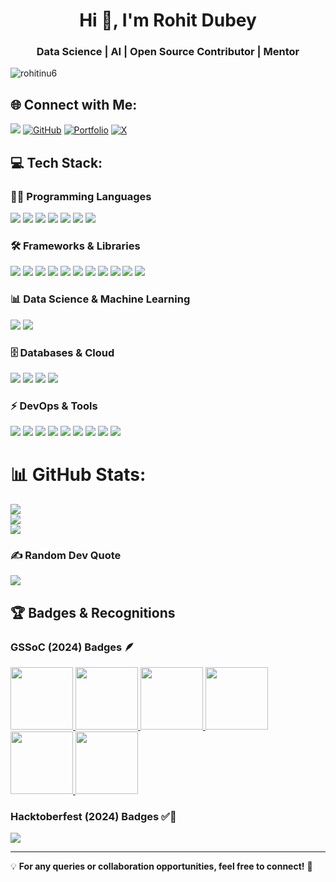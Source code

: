 <h1 align="center">Hi 👋, I'm Rohit Dubey</h1>
<h3 align="center">Data Science | AI | Open Source Contributor | Mentor</h3>

<p >
 <img src="https://komarev.com/ghpvc/?username=rohitinu6&label=Profile%20views&color=0e75b6&style=flat&base=3346" alt="rohitinu6" />
</p>

## 🌐 Connect with Me:
<p> 
  <a href="https://linkedin.com/in/rohit-dubey-d"><img src="https://img.shields.io/badge/LinkedIn-%230077B5.svg?logo=linkedin&logoColor=white" ></a> 
  <a href="https://github.com/rohitinu6"><img src="https://img.shields.io/badge/GitHub-%23121011.svg?logo=github&logoColor=white" alt="GitHub"></a> 
  <a href="https://tinyurl.com/dubeyrohit"><img src="https://img.shields.io/badge/Portfolio-%23000000.svg?logo=vercel&logoColor=white" alt="Portfolio"></a> 
  <a href="https://x.com/rohitdubey003"><img src="https://img.shields.io/badge/X-%23000000.svg?logo=X&logoColor=white" alt="X"></a> 
</p>

## 💻 Tech Stack:

### **👨‍💻 Programming Languages**
<p >
  <img src="https://img.shields.io/badge/java-%23ED8B00.svg?style=flat&logo=openjdk&logoColor=white">
  <img src="https://img.shields.io/badge/python-3670A0?style=flat&logo=python&logoColor=ffdd54">
  <img src="https://img.shields.io/badge/javascript-%23323330.svg?style=flat&logo=javascript&logoColor=%23F7DF1E">
  <img src="https://img.shields.io/badge/r-%23276DC3.svg?style=flat&logo=r&logoColor=white">
  <img src="https://img.shields.io/badge/scala-%23DC322F.svg?style=flat&logo=scala&logoColor=white">
  <img src="https://img.shields.io/badge/sql-%23000.svg?style=flat&logo=sqlite&logoColor=white">
  <img src="https://img.shields.io/badge/c++-%2300599C.svg?style=flat&logo=c%2B%2B&logoColor=white">
</p>

### **🛠 Frameworks & Libraries**
<p >
  <img src="https://img.shields.io/badge/react-%2320232a.svg?style=flat&logo=react&logoColor=%2361DAFB">
  <img src="https://img.shields.io/badge/Django-%23092E20.svg?style=flat&logo=django&logoColor=white">
  <img src="https://img.shields.io/badge/Flask-%23000.svg?style=flat&logo=flask&logoColor=white">
  <img src="https://img.shields.io/badge/Node.js-6DA55F?style=flat&logo=node.js&logoColor=white">
  <img src="https://img.shields.io/badge/scikit-learn-%23F7931E.svg?style=flat&logo=scikit-learn&logoColor=white">
  <img src="https://img.shields.io/badge/tensorflow-%23FF6F00.svg?style=flat&logo=TensorFlow&logoColor=white">
  <img src="https://img.shields.io/badge/keras-%23D00000.svg?style=flat&logo=Keras&logoColor=white">
  <img src="https://img.shields.io/badge/pandas-%23150458.svg?style=flat&logo=pandas&logoColor=white">
  <img src="https://img.shields.io/badge/numpy-%23013243.svg?style=flat&logo=numpy&logoColor=white">
  <img src="https://img.shields.io/badge/matplotlib-%23ffffff.svg?style=flat&logo=Matplotlib&logoColor=black">
  <img src="https://img.shields.io/badge/seaborn-%23ffffff.svg?style=flat&logo=seaborn&logoColor=black">
</p>

### **📊 Data Science & Machine Learning**
<p >
  <img src="https://img.shields.io/badge/OpenCV-%23white.svg?style=flat&logo=opencv&logoColor=white">
  <img src="https://img.shields.io/badge/Scikit-learn-%23F7931E.svg?style=flat&logo=scikit-learn&logoColor=white">
</p>

### **🗄 Databases & Cloud**
<p>
  <img src="https://img.shields.io/badge/MySQL-4479A1.svg?style=flat&logo=mysql&logoColor=white">
  <img src="https://img.shields.io/badge/MongoDB-%234ea94b.svg?style=flat&logo=mongodb&logoColor=white">
  <img src="https://img.shields.io/badge/GoogleCloud-%234285F4.svg?style=flat&logo=google-cloud&logoColor=white">
  <img src="https://img.shields.io/badge/PostgreSQL-%23316192.svg?style=flat&logo=postgresql&logoColor=white">
</p>

### **⚡ DevOps & Tools**
<p >
  <img src="https://img.shields.io/badge/Docker-%230db7ed.svg?style=flat&logo=docker&logoColor=white">
  <img src="https://img.shields.io/badge/git-%23F05033.svg?style=flat&logo=git&logoColor=white">
  <img src="https://img.shields.io/badge/github%20actions-%232671E5.svg?style=flat&logo=githubactions&logoColor=white">
  <img src="https://img.shields.io/badge/Power%20BI-F2C811?style=flat&logo=powerbi&logoColor=black">
  <img src="https://img.shields.io/badge/Tableau-%23E97627.svg?style=flat&logo=tableau&logoColor=white">
  <img src="https://img.shields.io/badge/VSCode-%23000.svg?style=flat&logo=visualstudiocode&logoColor=white">
  <img src="https://img.shields.io/badge/Jupyter-%23F37626.svg?style=flat&logo=jupyter&logoColor=white">
  <img src="https://img.shields.io/badge/Anaconda-%234A8B8C.svg?style=flat&logo=anaconda&logoColor=white">
  <img src="https://img.shields.io/badge/Postman-%23FF6C37.svg?style=flat&logo=postman&logoColor=white">
</p>

# 📊 GitHub Stats:
<p >
  <img src="https://github-readme-stats.vercel.app/api?username=rohitinu6&theme=dark&hide_border=false&include_all_commits=true&count_private=true">
  <br/>
  <img src="https://github-readme-streak-stats.herokuapp.com/?user=rohitinu6&theme=dark&hide_border=false">
  <br/>
  <img src="https://github-readme-stats.vercel.app/api/top-langs/?username=rohitinu6&theme=dark&hide_border=false&include_all_commits=true&count_private=true&layout=compact">
</p>

### ✍️ Random Dev Quote
<p >
  <img src="https://quotes-github-readme.vercel.app/api?type=horizontal&theme=radical">
</p>

## 🏆 **Badges & Recognitions**  
### **GSSoC (2024) Badges 🪶**  
<p >
  <a href="https://gssoc.girlscript.tech/leaderboard">
    <img src="https://raw.githubusercontent.com/GSSoC24/Postman-Challenge/main/docs/assets/Postman%20White.png" width="100px" height="100px">
    <img src="https://raw.githubusercontent.com/GSSoC24/Postman-Challenge/main/docs/assets/1.png" width="100px" height="100px">
    <img src="https://raw.githubusercontent.com/GSSoC24/Postman-Challenge/main/docs/assets/2.png" width="100px" height="100px">
    <img src="https://raw.githubusercontent.com/GSSoC24/Postman-Challenge/main/docs/assets/3.png" width="100px" height="100px">
    <img src="https://raw.githubusercontent.com/GSSoC24/Postman-Challenge/main/docs/assets/4.png" width="100px" height="100px">
    <img src="https://raw.githubusercontent.com/GSSoC24/Postman-Challenge/main/docs/assets/5.png" width="100px" height="100px">
  </a>
</p>

### **Hacktoberfest (2024) Badges ✅🚀**  
<p>
  <a href="https://holopin.io/@rohitinu6">
    <img src="https://holopin.me/rohitinu6">
  </a>
</p>

---

💡 **For any queries or collaboration opportunities, feel free to connect!** 🚀
